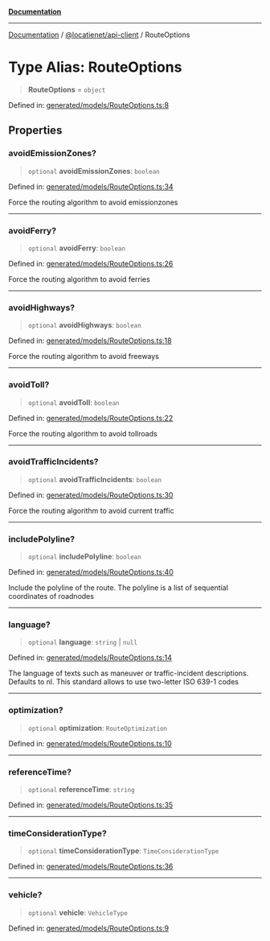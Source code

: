 [**Documentation**](../../../README.md)

***

[Documentation](../../../README.md) / [@locatienet/api-client](../README.md) / RouteOptions

# Type Alias: RouteOptions

> **RouteOptions** = `object`

Defined in: [generated/models/RouteOptions.ts:8](https://github.com/locatienetbv/Locatienet-js/blob/603c25287647f8b4b5ac02149bb1ec5caac2e6f0/packages/api-client/src/generated/models/RouteOptions.ts#L8)

## Properties

### avoidEmissionZones?

> `optional` **avoidEmissionZones**: `boolean`

Defined in: [generated/models/RouteOptions.ts:34](https://github.com/locatienetbv/Locatienet-js/blob/603c25287647f8b4b5ac02149bb1ec5caac2e6f0/packages/api-client/src/generated/models/RouteOptions.ts#L34)

Force the routing algorithm to avoid emissionzones

***

### avoidFerry?

> `optional` **avoidFerry**: `boolean`

Defined in: [generated/models/RouteOptions.ts:26](https://github.com/locatienetbv/Locatienet-js/blob/603c25287647f8b4b5ac02149bb1ec5caac2e6f0/packages/api-client/src/generated/models/RouteOptions.ts#L26)

Force the routing algorithm to avoid ferries

***

### avoidHighways?

> `optional` **avoidHighways**: `boolean`

Defined in: [generated/models/RouteOptions.ts:18](https://github.com/locatienetbv/Locatienet-js/blob/603c25287647f8b4b5ac02149bb1ec5caac2e6f0/packages/api-client/src/generated/models/RouteOptions.ts#L18)

Force the routing algorithm to avoid freeways

***

### avoidToll?

> `optional` **avoidToll**: `boolean`

Defined in: [generated/models/RouteOptions.ts:22](https://github.com/locatienetbv/Locatienet-js/blob/603c25287647f8b4b5ac02149bb1ec5caac2e6f0/packages/api-client/src/generated/models/RouteOptions.ts#L22)

Force the routing algorithm to avoid tollroads

***

### avoidTrafficIncidents?

> `optional` **avoidTrafficIncidents**: `boolean`

Defined in: [generated/models/RouteOptions.ts:30](https://github.com/locatienetbv/Locatienet-js/blob/603c25287647f8b4b5ac02149bb1ec5caac2e6f0/packages/api-client/src/generated/models/RouteOptions.ts#L30)

Force the routing algorithm to avoid current traffic

***

### includePolyline?

> `optional` **includePolyline**: `boolean`

Defined in: [generated/models/RouteOptions.ts:40](https://github.com/locatienetbv/Locatienet-js/blob/603c25287647f8b4b5ac02149bb1ec5caac2e6f0/packages/api-client/src/generated/models/RouteOptions.ts#L40)

Include the polyline of the route. The polyline is a list of sequential coordinates of roadnodes

***

### language?

> `optional` **language**: `string` \| `null`

Defined in: [generated/models/RouteOptions.ts:14](https://github.com/locatienetbv/Locatienet-js/blob/603c25287647f8b4b5ac02149bb1ec5caac2e6f0/packages/api-client/src/generated/models/RouteOptions.ts#L14)

The language of texts such as maneuver or traffic-incident descriptions. Defaults to nl. This standard allows to use two-letter ISO 639-1 codes

***

### optimization?

> `optional` **optimization**: `RouteOptimization`

Defined in: [generated/models/RouteOptions.ts:10](https://github.com/locatienetbv/Locatienet-js/blob/603c25287647f8b4b5ac02149bb1ec5caac2e6f0/packages/api-client/src/generated/models/RouteOptions.ts#L10)

***

### referenceTime?

> `optional` **referenceTime**: `string`

Defined in: [generated/models/RouteOptions.ts:35](https://github.com/locatienetbv/Locatienet-js/blob/603c25287647f8b4b5ac02149bb1ec5caac2e6f0/packages/api-client/src/generated/models/RouteOptions.ts#L35)

***

### timeConsiderationType?

> `optional` **timeConsiderationType**: `TimeConsiderationType`

Defined in: [generated/models/RouteOptions.ts:36](https://github.com/locatienetbv/Locatienet-js/blob/603c25287647f8b4b5ac02149bb1ec5caac2e6f0/packages/api-client/src/generated/models/RouteOptions.ts#L36)

***

### vehicle?

> `optional` **vehicle**: `VehicleType`

Defined in: [generated/models/RouteOptions.ts:9](https://github.com/locatienetbv/Locatienet-js/blob/603c25287647f8b4b5ac02149bb1ec5caac2e6f0/packages/api-client/src/generated/models/RouteOptions.ts#L9)
